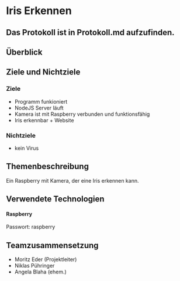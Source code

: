 # Iris Erkennen
## Das Protokoll ist in Protokoll.md aufzufinden.
## Überblick
  
## Ziele und Nichtziele
### Ziele
  - Programm funkioniert
  - NodeJS Server läuft
  - Kamera ist mit Raspberry verbunden und funktionsfähig
  - Iris erkennbar + Website
### Nichtziele
  - kein Virus
## Themenbeschreibung
  Ein Raspberry mit Kamera, der eine Iris erkennen kann.
## Verwendete Technologien
#### Raspberry
Passwort: raspberry

## Teamzusammensetzung
- Moritz Eder (Projektleiter)
- Niklas Pühringer
- Angela Blaha (ehem.)

 
